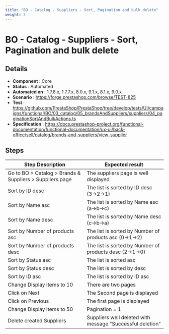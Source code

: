 ```yaml
---
title: "BO - Catalog - Suppliers - Sort, Pagination and bulk delete"
weight: 3
---
```


# BO - Catalog - Suppliers - Sort, Pagination and bulk delete
## Details
* **Component** : Core
* **Status** : Automated
* **Automated on** : 1.7.8.x, 1.7.7.x, 8.0.x, 9.1.x, 8.1.x, 9.0.x
* **Scenario** : https://forge.prestashop.com/browse/TEST-825
* **Test** : https://github.com/PrestaShop/PrestaShop/tree/develop/tests/UI/campaigns/functional/BO/03_catalog/05_brandsAndSuppliers/suppliers/04_paginationSortAndBulkActions.ts
* **Specification** : https://docs.prestashop-project.org/functional-documentation/functional-documentation/ux-ui/back-office/sell/catalog/brands-and-suppliers/view-supplier

## Steps
| Step Description | Expected result |
| ----- | ----- |
| Go to BO > Catalog > Brands & Suppliers > Suppliers page | The suppliers page is well displayed |
| Sort by ID desc | The list is sorted by ID desc (3->2->1) |
| Sort by Name asc | The list is sorted by Name asc (a->b->c) |
| Sort by Name desc | The list is sorted by Name desc (c->b->a) |
| Sort by Number of products  asc | The list is sorted by Number of products asc (0->1->2) |
| Sort by Number of products  desc | The list is sorted by Number of products desc (2->1->0) |
| Sort by Status asc | The list is sorted asc |
| Sort by Status desc | The list is sorted by desc |
| Sort by ID asc | The list is sorted by ID asc |
| Change Display items to 10 | There are two pages |
| Click on Next | The Second page is displayed |
| Click on Previous | The first page is displayed |
| Change Display items to 50 | Pagination = 1 |
| Delete created Suppliers | Suppliers well deleted with message "Successful deletion" |
